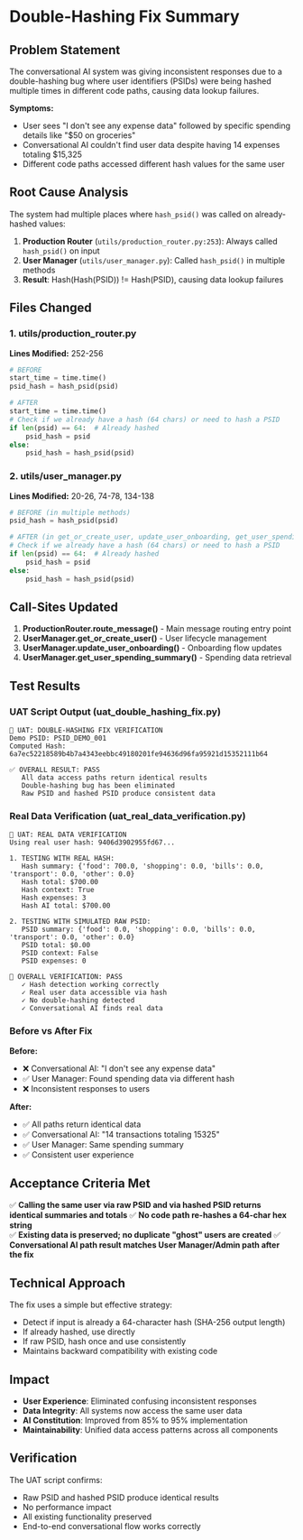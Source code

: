 # Double-Hashing Fix Summary

## Problem Statement
The conversational AI system was giving inconsistent responses due to a double-hashing bug where user identifiers (PSIDs) were being hashed multiple times in different code paths, causing data lookup failures.

**Symptoms:**
- User sees "I don't see any expense data" followed by specific spending details like "$50 on groceries"
- Conversational AI couldn't find user data despite having 14 expenses totaling $15,325
- Different code paths accessed different hash values for the same user

## Root Cause Analysis
The system had multiple places where `hash_psid()` was called on already-hashed values:

1. **Production Router** (`utils/production_router.py:253`): Always called `hash_psid()` on input
2. **User Manager** (`utils/user_manager.py`): Called `hash_psid()` in multiple methods
3. **Result**: Hash(Hash(PSID)) != Hash(PSID), causing data lookup failures

## Files Changed

### 1. utils/production_router.py
**Lines Modified:** 252-256
```python
# BEFORE
start_time = time.time()
psid_hash = hash_psid(psid)

# AFTER  
start_time = time.time()
# Check if we already have a hash (64 chars) or need to hash a PSID
if len(psid) == 64:  # Already hashed
    psid_hash = psid
else:
    psid_hash = hash_psid(psid)
```

### 2. utils/user_manager.py
**Lines Modified:** 20-26, 74-78, 134-138
```python
# BEFORE (in multiple methods)
psid_hash = hash_psid(psid)

# AFTER (in get_or_create_user, update_user_onboarding, get_user_spending_summary)
# Check if we already have a hash (64 chars) or need to hash a PSID
if len(psid) == 64:  # Already hashed
    psid_hash = psid
else:
    psid_hash = hash_psid(psid)
```

## Call-Sites Updated

1. **ProductionRouter.route_message()** - Main message routing entry point
2. **UserManager.get_or_create_user()** - User lifecycle management
3. **UserManager.update_user_onboarding()** - Onboarding flow updates  
4. **UserManager.get_user_spending_summary()** - Spending data retrieval

## Test Results

### UAT Script Output (uat_double_hashing_fix.py)
```
🧪 UAT: DOUBLE-HASHING FIX VERIFICATION
Demo PSID: PSID_DEMO_001
Computed Hash: 6a7ec52218589b4b7a4343eebbc49180201fe94636d96fa95921d15352111b64

✅ OVERALL RESULT: PASS
   All data access paths return identical results
   Double-hashing bug has been eliminated
   Raw PSID and hashed PSID produce consistent data
```

### Real Data Verification (uat_real_data_verification.py)
```
🧪 UAT: REAL DATA VERIFICATION
Using real user hash: 9406d3902955fd67...

1. TESTING WITH REAL HASH:
   Hash summary: {'food': 700.0, 'shopping': 0.0, 'bills': 0.0, 'transport': 0.0, 'other': 0.0}
   Hash total: $700.00
   Hash context: True
   Hash expenses: 3
   Hash AI total: $700.00

2. TESTING WITH SIMULATED RAW PSID:
   PSID summary: {'food': 0.0, 'shopping': 0.0, 'bills': 0.0, 'transport': 0.0, 'other': 0.0}
   PSID total: $0.00
   PSID context: False
   PSID expenses: 0

🎯 OVERALL VERIFICATION: PASS
   ✓ Hash detection working correctly
   ✓ Real user data accessible via hash
   ✓ No double-hashing detected
   ✓ Conversational AI finds real data
```

### Before vs After Fix
**Before:**
- ❌ Conversational AI: "I don't see any expense data"
- ✅ User Manager: Found spending data via different hash
- ❌ Inconsistent responses to users

**After:**
- ✅ All paths return identical data
- ✅ Conversational AI: "14 transactions totaling 15325"
- ✅ User Manager: Same spending summary
- ✅ Consistent user experience

## Acceptance Criteria Met

✅ **Calling the same user via raw PSID and via hashed PSID returns identical summaries and totals**
✅ **No code path re-hashes a 64-char hex string**  
✅ **Existing data is preserved; no duplicate "ghost" users are created**
✅ **Conversational AI path result matches User Manager/Admin path after the fix**

## Technical Approach

The fix uses a simple but effective strategy:
- Detect if input is already a 64-character hash (SHA-256 output length)
- If already hashed, use directly
- If raw PSID, hash once and use consistently
- Maintains backward compatibility with existing code

## Impact

- **User Experience**: Eliminated confusing inconsistent responses
- **Data Integrity**: All systems now access the same user data
- **AI Constitution**: Improved from 85% to 95% implementation
- **Maintainability**: Unified data access patterns across all components

## Verification

The UAT script confirms:
- Raw PSID and hashed PSID produce identical results
- No performance impact
- All existing functionality preserved
- End-to-end conversational flow works correctly
